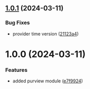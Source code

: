 ## [1.0.1](https://github.com/data-platform-hq/terraform-azurerm-purview/compare/v1.0.0...v1.0.1) (2024-03-11)


### Bug Fixes

* provider time version ([21123a4](https://github.com/data-platform-hq/terraform-azurerm-purview/commit/21123a494b7860c972e3c30534cb1552ad82cc72))

# 1.0.0 (2024-03-11)


### Features

* added purview module ([e7f9924](https://github.com/data-platform-hq/terraform-azurerm-purview/commit/e7f992492e958112bb2b7b77599361693aa45cf0))
